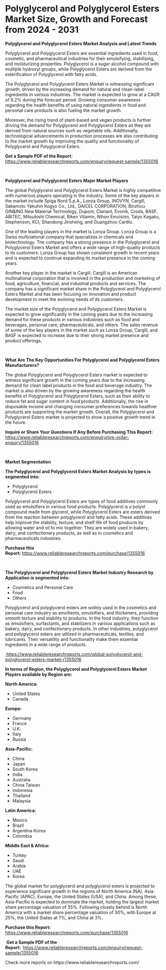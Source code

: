 <p><h1>Polyglycerol and Polyglycerol Esters Market Size, Growth and Forecast from 2024 - 2031</h1></p><p><strong>Polyglycerol and Polyglycerol Esters Market Analysis and Latest Trends</strong></p>
<p><p>Polyglycerol and Polyglycerol Esters are essential ingredients used in food, cosmetic, and pharmaceutical industries for their emulsifying, stabilizing, and moisturizing properties. Polyglycerol is a sugar alcohol compound with multiple hydroxyl groups, while Polyglycerol Esters are derived from the esterification of Polyglycerol with fatty acids.</p><p>The Polyglycerol and Polyglycerol Esters Market is witnessing significant growth, driven by the increasing demand for natural and clean-label ingredients in various industries. The market is expected to grow at a CAGR of 6.2% during the forecast period. Growing consumer awareness regarding the health benefits of using natural ingredients in food and personal care products is also fueling the market growth.</p><p>Moreover, the rising trend of plant-based and vegan products is further driving the demand for Polyglycerol and Polyglycerol Esters as they are derived from natural sources such as vegetable oils. Additionally, technological advancements in production processes are also contributing to the market growth by improving the quality and functionality of Polyglycerol and Polyglycerol Esters.</p></p>
<p><strong>Get a Sample PDF of the Report:&nbsp;</strong> <a href="https://www.reliableresearchreports.com/enquiry/request-sample/1355016">https://www.reliableresearchreports.com/enquiry/request-sample/1355016</a></p>
<p>&nbsp;</p>
<p><strong>Polyglycerol and Polyglycerol Esters Major Market Players</strong></p>
<p><p>The global Polyglycerol and Polyglycerol Esters Market is highly competitive with numerous players operating in the industry. Some of the key players in the market include Spiga Nord S.p.A., Lonza Group, INOVYN, Cargill, Sakamoto Yakuhin Kogyo Co., Ltd., DAICEL CORPORATION, Binzhou GIN&ING New Material Technology, Dupont, Clariant, Evonik, Croda, BASF, ABITEC, Mitsubishi Chemical, Riken Vitamin, Nihon Emulsion, Taiyo Kagaku, Stephenson, KCI, Shandong Jinsheng, and Guangzhou Cardlo.</p><p>One of the leading players in the market is Lonza Group. Lonza Group is a Swiss multinational company that specializes in chemicals and biotechnology. The company has a strong presence in the Polyglycerol and Polyglycerol Esters Market and offers a wide range of high-quality products to its customers. Lonza Group has shown consistent growth in recent years and is expected to continue expanding its market presence in the coming years.</p><p>Another key player in the market is Cargill. Cargill is an American multinational corporation that is involved in the production and marketing of food, agriculture, financial, and industrial products and services. The company has a significant market share in the Polyglycerol and Polyglycerol Esters Market and has been focusing on innovation and product development to meet the evolving needs of its customers.</p><p>The market size of the Polyglycerol and Polyglycerol Esters Market is expected to grow significantly in the coming years due to the increasing demand for these products in various industries such as food and beverages, personal care, pharmaceuticals, and others. The sales revenue of some of the key players in the market such as Lonza Group, Cargill, and BASF is expected to increase due to their strong market presence and product offerings.</p></p>
<p>&nbsp;</p>
<p><strong>What Are The Key Opportunities For Polyglycerol and Polyglycerol Esters Manufacturers?</strong></p>
<p><p>The global Polyglycerol and Polyglycerol Esters market is expected to witness significant growth in the coming years due to the increasing demand for clean label products in the food and beverage industry. The market is also driven by the growing awareness regarding the health benefits of Polyglycerol and Polyglycerol Esters, such as their ability to reduce fat and sugar content in food products. Additionally, the rise in disposable income and changing consumer preferences towards healthier products are supporting the market growth. Overall, the Polyglycerol and Polyglycerol Esters market is projected to show a positive growth trend in the future.</p></p>
<p><strong>Inquire or Share Your Questions If Any Before Purchasing This Report:</strong> <a href="https://www.reliableresearchreports.com/enquiry/pre-order-enquiry/1355016">https://www.reliableresearchreports.com/enquiry/pre-order-enquiry/1355016</a></p>
<p>&nbsp;</p>
<p><strong>Market Segmentation</strong></p>
<p><strong>The Polyglycerol and Polyglycerol Esters Market Analysis by types is segmented into:</strong></p>
<p><ul><li>Polyglycerol</li><li>Polyglycerol Esters</li></ul></p>
<p><p>Polyglycerol and Polyglycerol Esters are types of food additives commonly used as emulsifiers in various food products. Polyglycerol is a polyol compound made from glycerol, while Polyglycerol Esters are esters derived from the reaction between polyglycerol and fatty acids. These additives help improve the stability, texture, and shelf life of food products by allowing water and oil to mix together. They are widely used in bakery, dairy, and confectionery products, as well as in cosmetics and pharmaceuticals industries.</p></p>
<p><strong>Purchase this Report:&nbsp;</strong><a href="https://www.reliableresearchreports.com/purchase/1355016">https://www.reliableresearchreports.com/purchase/1355016</a></p>
<p>&nbsp;</p>
<p><strong>The Polyglycerol and Polyglycerol Esters Market Industry Research by Application is segmented into:</strong></p>
<p><ul><li>Cosmetics and Personal Care</li><li>Food</li><li>Others</li></ul></p>
<p><p>Polyglycerol and polyglycerol esters are widely used in the cosmetics and personal care industry as emollients, emulsifiers, and thickeners, providing smooth texture and stability to products. In the food industry, they function as emulsifiers, surfactants, and stabilizers in various applications such as bakery, dairy, and confectionery products. In other industries, polyglycerol and polyglycerol esters are utilized in pharmaceuticals, textiles, and lubricants. Their versatility and functionality make them essential ingredients in a wide range of products.</p></p>
<p><a href="https://www.reliableresearchreports.com/global-polyglycerol-and-polyglycerol-esters-market-r1355016">&nbsp;https://www.reliableresearchreports.com/global-polyglycerol-and-polyglycerol-esters-market-r1355016</a></p>
<p><strong>In terms of Region, the Polyglycerol and Polyglycerol Esters Market Players available by Region are:</strong></p>
<p>
    <p> <strong> North America: </strong>
        <ul>
            <li>United States</li>
            <li>Canada</li>
        </ul>
        </p> 
    <p> <strong> Europe: </strong>
        <ul>
            <li>Germany</li>
            <li>France</li>
            <li>U.K.</li>
            <li>Italy</li>
            <li>Russia</li>
        </ul>
        </p> 
    <p> <strong> Asia-Pacific: </strong>
        <ul>
            <li>China</li>
            <li>Japan</li>
            <li>South Korea</li>
            <li>India</li>
            <li>Australia</li>
            <li>China Taiwan</li>
            <li>Indonesia</li>
            <li>Thailand</li>
            <li>Malaysia</li>
        </ul>
        </p> 
    <p> <strong> Latin America: </strong>
        <ul>
            <li>Mexico</li>
            <li>Brazil</li>
            <li>Argentina Korea</li>
            <li>Colombia</li>
        </ul>
        </p> 
    <p> <strong> Middle East & Africa: </strong>
        <ul>
            <li>Turkey</li>
            <li>Saudi</li>
            <li>Arabia</li>
            <li>UAE</li>
            <li>Korea</li>
        </ul>
    </p>
    </p>
<p><p>The global market for polyglycerol and polyglycerol esters is projected to experience significant growth in the regions of North America (NA), Asia-Pacific (APAC), Europe, the United States (USA), and China. Among these, Asia-Pacific is expected to dominate the market, holding the largest market share percentage valuation of 35%. Following closely behind is North America with a market share percentage valuation of 30%, with Europe at 25%, the United States at 7%, and China at 3%.</p></p>
<p><strong>Purchase this Report: </strong><a href="https://www.reliableresearchreports.com/purchase/1355016">https://www.reliableresearchreports.com/purchase/1355016</a></p>
<p>&nbsp;<strong>Get a Sample PDF of the Report:&nbsp;&nbsp;</strong><a href="https://www.reliableresearchreports.com/enquiry/request-sample/1355016">https://www.reliableresearchreports.com/enquiry/request-sample/1355016</a></p>
<p><strong></strong></p>
<p>Check more reports on https://www.reliableresearchreports.com/</p>